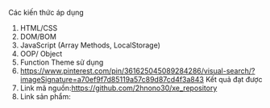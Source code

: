 Các kiến thức áp dụng
1. HTML/CSS
2. DOM/BOM
3. JavaScript (Array Methods, LocalStorage)
4. OOP/ Object
5. Function
Theme sử dụng
1. https://www.pinterest.com/pin/361625045089284286/visual-search/?imageSignature=a70ef9f7d85119a57c89d87cd4f3a843
Kết quả đạt được
1. Link mã nguồn:https://github.com/2hnono30/xe_repository
2. Link sản phẩm: